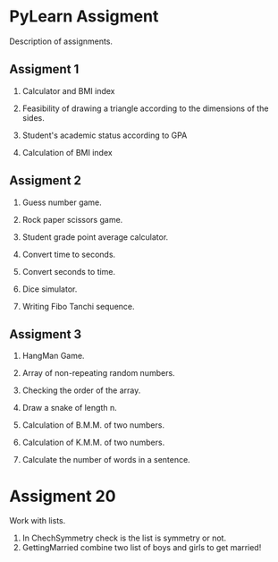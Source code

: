 # PyLearn Assigment

Description of assignments. 

## Assigment 1

1. Calculator and BMI index

2. Feasibility of drawing a triangle according to the dimensions of the sides.

3. Student's academic status according to GPA

4. Calculation of BMI index


## Assigment 2

1. Guess number game.

2. Rock paper scissors game.

3. Student grade point average calculator.

4. Convert time to seconds.

5. Convert seconds to time.

6. Dice simulator.

7. Writing Fibo Tanchi sequence.


## Assigment 3

1. HangMan Game.

2. Array of non-repeating random numbers.

3. Checking the order of the array.

4. Draw a snake of length n.

5. Calculation of B.M.M. of two numbers.

6. Calculation of K.M.M. of two numbers.

7. Calculate the number of words in a sentence.

# Assigment 20

Work with lists.

1. In ChechSymmetry check is the list is symmetry or not.
2. GettingMarried combine two list of boys and girls to get married!

